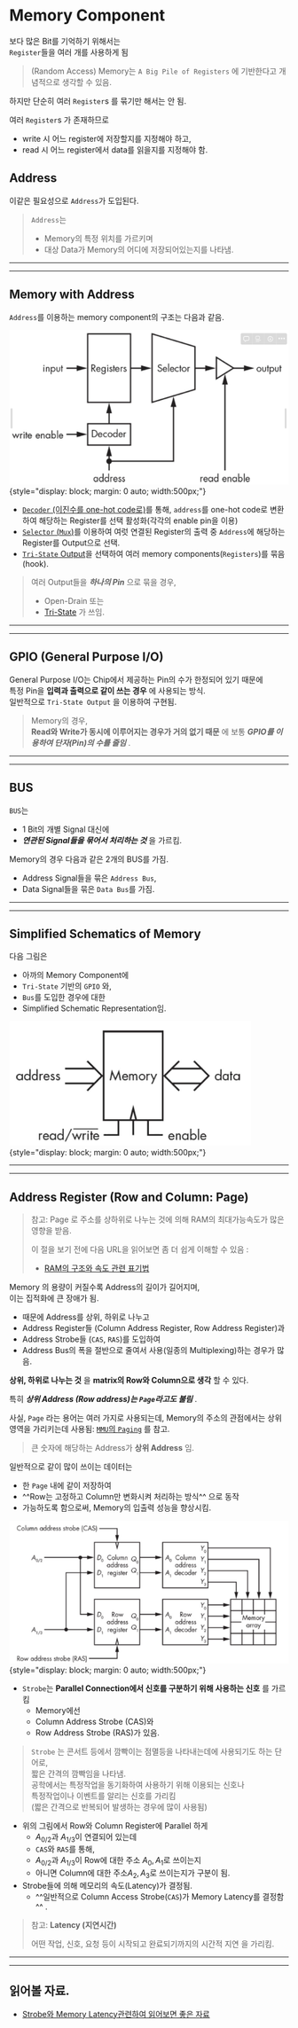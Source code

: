 # Memory Component

보다 많은 Bit를 기억하기 위해서는  
`Register`들을 여러 개를 사용하게 됨

> (Random Access) Memory는 
> `A Big Pile of Registers` 
> 에 기반한다고 개념적으로 생각할 수 있음.

하지만 단순히 여러 `Register`s 를 묶기만 해서는 안 됨.  

여러 `Register`s 가 존재하므로 

* write 시 어느 register에 저장할지를 지정해야 하고,  
* read 시  어느 register에서 data를 읽을지를 지정해야 함.  


## Address

이같은 필요성으로 `Address`가 도입된다.  

> `Address`는
>
> * Memory의 특정 위치를 가르키며 
> * 대상 Data가 Memory의 어디에 저장되어있는지를 나타냄.

---

---

## Memory with Address

`Address`를 이용하는 memory component의 구조는 다음과 같음.

![memory_with_address](img/memory_with_address.png){style="display: block; margin: 0 auto; width:500px;"}

* [`Decoder` (이진수를 one-hot code로)](https://dsaint31.tistory.com/404#--%---Binary-%--Decoder%----)를 통해, `address`를 one-hot code로 변환하여 해당하는 Register를 선택 활성화(각각의 enable pin을 이용)
* [`Selector` (`Mux`)](https://dsaint31.tistory.com/403#--%--Multiplexer)를 이용하여 여럿 연결된 Register의 출력 중 `Address`에 해당하는 Register를 Output으로 선택.
* [`Tri-State` Output](../ch02_co/ce02_04_4_3_tri_state_output.md)을 선택하여 여러 memory components(`Registers`)를 묶음(hook).

> 여러 Output들을 ***하나의 Pin*** 으로 묶을 경우,  
>
> * Open-Drain 또는 
> * [Tri-State](https://dsaint31.me/mkdocs_site/CE/ch03_seq/ce03_02_1_memory1/#memory-with-address) 가 쓰임. 

---

---

## GPIO (General Purpose I/O)

General Purpose I/O는 Chip에서 제공하는 Pin의 수가 한정되어 있기 때문에  
특정 Pin을 **입력과 출력으로 같이 쓰는 경우** 에 사용되는 방식.  
일반적으로 `Tri-State Output` 을 이용하여 구현됨.

> Memory의 경우,  
> **Read와 Write가 동시에 이루어지는 경우가 거의 없기 때문** 에
> 보통 ***GPIO를 이용하여 단자(Pin)의 수를 줄임*** .

--- 

---

## BUS 

`BUS`는 

* 1 Bit의 개별 Signal 대신에 
* ***연관된 Signal들을 묶어서 처리하는 것*** 을 가르킴.

Memory의 경우 다음과 같은 2개의 BUS를 가짐. 

* Address Signal들을 묶은 `Address Bus`, 
* Data Signal들을 묶은 `Data Bus`를 가짐.

---

---

## Simplified Schematics of Memory

다음 그림은  

* 아까의 Memory Component에  
* `Tri-State` 기반의 `GPIO` 와,  
* `Bus`를 도입한 경우에 대한
* Simplified Schematic Representation임.

![simplified_memory](img/simplified_memory.png){style="display: block; margin: 0 auto; width:500px;"}

---

---

## Address Register (Row and Column: Page)

> 참고: Page 로 주소를 상하위로 나누는 것에 의해 RAM의 최대가능속도가 많은 영향을 받음.  
>
> 이 절을 보기 전에 다음 URL을 읽어보면 좀 더 쉽게 이해할 수 있음 :  
> 
> * [RAM의 구조와 속도 관련 표기법](https://ds31x.tistory.com/430)

Memory 의 용량이 커질수록 Address의 길이가 길어지며,  
이는 집적화에 큰 장애가 됨.  

* 때문에 Address를 상위, 하위로 나누고 
* Address Register들 (Column Address Register, Row Address Register)과
* Address Strobe들 (`CAS`, `RAS`)를 도입하여 
* Address Bus의 폭을 절반으로 줄여서 사용(일종의 Multiplexing)하는 경우가 많음.

**상위, 하위로 나누는 것** 을 **matrix의 Row와 Column으로 생각** 할 수 있다. 

특히 ***상위 Address (Row address)는 `Page`라고도 불림*** .

사실, `Page` 라는 용어는 여러 가지로 사용되는데, Memory의 주소의 관점에서는 상위 영역을 가리키는데 사용됨: [`MMU`의 `Paging`](../ch05/ch05_06_01_mmu.md) 를 참고.

> 큰 숫자에 해당하는 Address가 **상위 Address** 임.

일반적으로 같이 많이 쓰이는 데이터는  

* 한 `Page` 내에 같이 저장하여  
* ^^Row는 고정하고 Column만 변화시켜 처리하는 방식^^ 으로 동작
* 가능하도록 함으로써, Memory의 입출력 성능을 향상시킴.

![memory_with_address_register](img/memory_with_adress_register.png){style="display: block; margin: 0 auto; width:500px;"}

* `Strobe`는 **Parallel Connection에서 신호를 구분하기 위해 사용하는 신호** 를 가르킴
    * Memory에선 
    * Column Address Strobe (CAS)와 
    * Row Address Strobe (RAS)가 있음.

> `Strobe` 는 콘서트 등에서 깜빡이는 점멸등을 나타내는데에 사용되기도 하는 단어로,  
> 짧은 간격의 깜빡임을 나타냄.  
> 공학에서는 특정작업을 동기화하여 사용하기 위해 이용되는 신호나  
> 특정작업이나 이벤트를 알리는 신호를 가리킴  
> (짧은 간격으로 반복되어 발생하는 경우에 많이 사용됨)
 
* 위의 그림에서 Row와 Column Register에 Parallel 하게
    * $A_{0/2}$과 $A_{1/3}$이 연결되어 있는데
    * `CAS`와 `RAS`를 통해,
    * $A_{0/2}$과 $A_{1/3}$이 Row에 대한 주소 $A_0, A_1$로 쓰이는지
    * 아니면 Column에 대한 주소$A_2, A_3$로 쓰이는지가 구분이 됨.
* Strobe들에 의해 메모리의 속도(Latency)가 결정됨. 
    * ^^일반적으로 Column Access Strobe(`CAS`)가 Memory Latency를 결정함^^ .
 
> 참고: **Latency (지연시간)**
>
> 어떤 작업, 신호, 요청 등이 시작되고 완료되기까지의 시간적 지연 을 가리킴.

---

---

## 읽어볼 자료.

* [Strobe와 Memory Latency관련하여 읽어보면 좋은 자료](https://ds31x.tistory.com/430)
